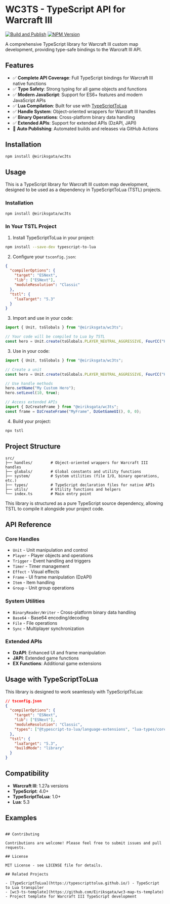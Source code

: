 # WC3TS - TypeScript API for Warcraft III

[![Build and Publish](https://github.com/eiriksgata/wc3ts/actions/workflows/build-and-publish.yml/badge.svg)](https://github.com/eiriksgata/wc3ts/actions/workflows/build-and-publish.yml)
[![NPM Version](https://img.shields.io/npm/v/@eiriksgata/wc3ts)](https://www.npmjs.com/package/@eiriksgata/wc3ts)

A comprehensive TypeScript library for Warcraft III custom map development, providing type-safe bindings to the Warcraft III API.

## Features

- ✅ **Complete API Coverage**: Full TypeScript bindings for Warcraft III native functions
- ✅ **Type Safety**: Strong typing for all game objects and functions
- ✅ **Modern JavaScript**: Support for ES6+ features and modern JavaScript APIs
- ✅ **Lua Compilation**: Built for use with [TypeScriptToLua](https://typescripttolua.github.io/)
- ✅ **Handle System**: Object-oriented wrappers for Warcraft III handles
- ✅ **Binary Operations**: Cross-platform binary data handling
- ✅ **Extended APIs**: Support for extended APIs (DzAPI, JAPI)
- 🚀 **Auto Publishing**: Automated builds and releases via GitHub Actions

## Installation

```bash
npm install @eiriksgata/wc3ts
```

## Usage

This is a TypeScript library for Warcraft III custom map development, designed to be used as a dependency in TypeScriptToLua (TSTL) projects.

### Installation

```bash
npm install @eiriksgata/wc3ts
```

### In Your TSTL Project

1. Install TypeScriptToLua in your project:
```bash
npm install --save-dev typescript-to-lua
```

2. Configure your `tsconfig.json`:
```json
{
  "compilerOptions": {
    "target": "ESNext",
    "lib": ["ESNext"],
    "moduleResolution": "Classic"
  },
  "tstl": {
    "luaTarget": "5.3"
  }
}
```

3. Import and use in your code:
```typescript
import { Unit, tsGlobals } from "@eiriksgata/wc3ts";

// Your code will be compiled to Lua by TSTL
const hero = Unit.create(tsGlobals.PLAYER_NEUTRAL_AGGRESSIVE, FourCC("Hpal"), 0, 0, 270);
```

3. Use in your code:
```typescript
import { Unit, tsGlobals } from "@eiriksgata/wc3ts";

// Create a unit
const hero = Unit.create(tsGlobals.PLAYER_NEUTRAL_AGGRESSIVE, FourCC("Hpal"), 0, 0, 270);

// Use handle methods
hero.setName("My Custom Hero");
hero.setLevel(10, true);

// Access extended APIs
import { DzCreateFrame } from "@eiriksgata/wc3ts";
const frame = DzCreateFrame("MyFrame", DzGetGameUI(), 0, 0);
```

4. Build your project:
```bash
npx tstl
```

## Project Structure

```
src/
├── handles/        # Object-oriented wrappers for Warcraft III handles
├── globals/        # Global constants and utility functions  
├── system/         # System utilities (file I/O, binary operations, etc.)
├── types/          # TypeScript declaration files for native APIs
├── utils/          # Utility functions and helpers
└── index.ts        # Main entry point
```

This library is structured as a pure TypeScript source dependency, allowing TSTL to compile it alongside your project code.

## API Reference

### Core Handles

- `Unit` - Unit manipulation and control
- `Player` - Player objects and operations
- `Trigger` - Event handling and triggers
- `Timer` - Timer management
- `Effect` - Visual effects
- `Frame` - UI frame manipulation (DzAPI)
- `Item` - Item handling
- `Group` - Unit group operations

### System Utilities

- `BinaryReader/Writer` - Cross-platform binary data handling
- `Base64` - Base64 encoding/decoding
- `File` - File operations
- `Sync` - Multiplayer synchronization

### Extended APIs

- **DzAPI**: Enhanced UI and frame manipulation
- **JAPI**: Extended game functions
- **EX Functions**: Additional game extensions

## Usage with TypeScriptToLua

This library is designed to work seamlessly with TypeScriptToLua:

```json
// tsconfig.json
{
  "compilerOptions": {
    "target": "ESNext",
    "lib": ["ESNext"],
    "moduleResolution": "Classic",
    "types": ["@typescript-to-lua/language-extensions", "lua-types/core/global"]
  },
  "tstl": {
    "luaTarget": "5.3",
    "buildMode": "library"
  }
}
```

## Compatibility

- **Warcraft III**: 1.27a versions
- **TypeScript**: 4.0+
- **TypeScriptToLua**: 1.0+
- **Lua**: 5.3

## Examples
```

## Contributing

Contributions are welcome! Please feel free to submit issues and pull requests.

## License

MIT License - see LICENSE file for details.

## Related Projects

- [TypeScriptToLua](https://typescripttolua.github.io/) - TypeScript to Lua transpiler
- [wc3-ts-template](https://github.com/Eiriksgata/wc3-map-ts-template) - Project template for Warcraft III TypeScript development
